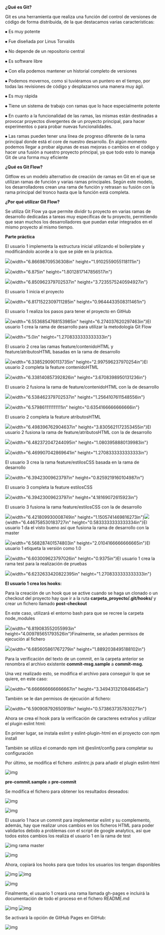 **¿Qué es Git?**

Git es una herramienta que realiza una función del control de versiones
de código de forma distribuida, de la que destacamos varias
características:

⦁ Es muy potente

⦁ Fue diseñada por Linus Torvalds

⦁ No depende de un repositorio central

⦁ Es software libre

⦁ Con ella podemos mantener un historial completo de versiones

⦁ Podemos movernos, como si tuviéramos un puntero en el tiempo, por
todas las revisiones de código y desplazarnos una manera muy ágil.

⦁ Es muy rápida

⦁ Tiene un sistema de trabajo con ramas que lo hace especialmente
potente

⦁ En cuanto a la funcionalidad de las ramas, las mismas están destinadas
a provocar proyectos divergentes de un proyecto principal, para hacer
experimentos o para probar nuevas funcionalidades.

⦁ Las ramas pueden tener una línea de progreso diferente de la rama
principal donde está el core de nuestro desarrollo. En algún momento
podemos llegar a probar algunas de esas mejoras o cambios en el código y
hacer una fusión a nuestro proyecto principal, ya que todo esto lo
maneja Git de una forma muy eficiente

**¿Qué es Git Flow?**

Gitflow es un modelo alternativo de creación de ramas en Git en el que
se utilizan ramas de función y varias ramas principales. Según este
modelo, los desarrolladores crean una rama de función y retrasan su
fusión con la rama principal del tronco hasta que la función está
completa.

**¿Por qué utilizar Git Flow?**

Se utiliza Git Flow ya que permite dividir tu proyecto en varias ramas
de desarrollo dedicadas a tareas muy específicas de tu proyecto,
permitiendo que sean muchos los desarrolladores que puedan estar
integrados en el mismo proyecto al mismo tiempo.

**Parte práctica**

El usuario 1 implementa la estructura inicial utilizando el boilerplate
y modificándolo acorde a lo que se pide en la práctica.

![](./capturas_proceso/24a399d26ba62ac64b42df862c22281a9352e0e2.png){width="6.86698709536308in"
height="1.9102559055118111in"}

![](./capturas_proceso/4112a0429f5b473be379c24d451f4a12b7fce539.png){width="6.875in"
height="1.8012817147856517in"}

![](./capturas_proceso/1f68972f8d2e2e801e0d4e96fa8789c19484f141.png){width="6.850962379702537in"
height="3.7235575240594927in"}

El usuario 1 inicia el proyecto

![](./capturas_proceso/68e1b93153fbd55a82d6e7910885427330e6b5c4.png){width="6.8171522309711285in"
height="0.9644433508311461in"}

El usuario 1 realiza los pasos para tener el proyecto en GitHub

![](./capturas_proceso/a8bdf6ceb1b2ad9b9f03e0faf53869ee6d67551a.png){width="6.5536854768153985in"
height="6.274037620297463in"}El usuario 1 crea la rama de desarrollo
para utilizar la metodología Git Flow

![](./capturas_proceso/cf909e6316b7060cef2d998df3e107305152fd00.png){width="5.0in"
height="1.2708333333333333in"}

El usuario 2 crea las ramas feature/contenidoHTML y
feature/atributosHTML basadas en la rama de desarrollo

![](./capturas_proceso/d67f0d640e842385bd2c45e4fc950ed18099ed6a.png){width="6.338529090113735in"
height="2.997596237970254in"}El usuario 2 completa la feature
contenidoHTML

![](./capturas_proceso/2ddb5479f555e268bb2e1c8b51c7117ac9a2a743.png){width="6.338140857392826in"
height="3.6708398950131236in"}

El usuario 2 fusiona la rama de feature/contenidoHTML con la de
desarrollo

![](./capturas_proceso/46b4cd6f792a21f91f1a49787573d4d590b1742d.png){width="6.538462379702537in"
height="1.2564107611548556in"}

![](./capturas_proceso/d81f46a6e8b252b5c63dea62f2b26a1ca959cc03.png){width="6.579861111111111in"
height="0.6354166666666666in"}

El usuario 2 completa la feature atributosHTML

![](./capturas_proceso/ed42d1eb2351359a8b68e11b312bfedafe2debda.png){width="6.498396762904637in"
height="3.8305621172353455in"}El usuario 2 fusiona la rama de
feature/atributosHTML con la de desarrollo

![](./capturas_proceso/4e3a12bb32828c85a1ff3299afc5366a0eaeea30.png){width="6.482372047244095in"
height="1.0803958880139983in"}

![](./capturas_proceso/c3d6517f013cff606a901dd58a4d4ddb1df9a340.png){width="6.469907042869641in"
height="1.2708333333333333in"}

El usuario 3 crea la rama feature/estilosCSS basada en la rama de
desarrollo

![](./capturas_proceso/6994190ecdb4cae5bd10ca475e0b55ac9a2f6b0d.png){width="6.39423009623797in"
height="0.8259219160104987in"}

El usuario 3 completa la feature estilosCSS

![](./capturas_proceso/091462d658a2819d284884af869435d973b28777.png){width="6.39423009623797in"
height="4.18169072615923in"}

El usuario 3 fusiona la rama feature/estilosCSS con la de desarrollo

![](./capturas_proceso/f3aca13e9483255cd14a44c461caf79b51c20176.png){width="6.421809930008749in"
height="1.1505741469816273in"}![](./capturas_proceso/4c2650f2bbac7db171952a24d9c4ef3cad009eed.png){width="6.446758530183727in"
height="0.5833333333333334in"}El usuario 1 da el visto bueno así que
fusiona la rama de desarrollo con la master

![](./capturas_proceso/9a3de1e471646f44d9bd72375a62cc15f716660a.png){width="6.568287401574803in"
height="2.0104166666666665in"}El usuario 1 etiqueta la versión como 1.0

![](./capturas_proceso/51ca6739db3d3dac89fe5e0f58aa8522a5446042.png){width="6.603009623797026in"
height="0.9375in"}El usuario 1 crea la rama test para la realización de
pruebas

![](./capturas_proceso/78cbdf93f59487386d1350dd03e5920dba8cdb44.png){width="6.6232633420822395in"
height="1.2708333333333333in"}

**El usuario 1 crea los hooks:**

Para la creación de un hook que se active cuando se haga un clonado o un
checkout del proyecto hay que ir a la ruta
**carpeta_proyecto/.git/hooks/** y crear un fichero llamado
**post-checkout**

En este caso, utilizará el entorno bash para que se recree la carpeta
node_modules

![](./capturas_proceso/65fda92989ec99afcefbdacbb72a2081cbcc5b16.png){width="6.819083552055993in"
height="4.009785651793526in"}Finalmente, se añaden permisos de ejecución
al fichero

![](./capturas_proceso/b37f3410560621a36f06db73027351120d666045.png){width="6.685605861767279in"
height="1.8892038495188102in"}

Para la verificación del texto de un commit, en la carpeta anterior se
renombra el archivo existente **commit-msg.sample** a **commit-msg.**

Una vez realizado esto, se modifica el archivo para conseguir lo que se
quiere, en este caso:

![](./capturas_proceso/d1000853c3099ba75ca257030150c8a61f5da7f6.png){width="6.666666666666667in"
height="3.3494313210848645in"}

También se le dan permisos de ejecución al fichero:

![](./capturas_proceso/89f3a4b15f166893305bf3e66b27e5540ff86ff7.png){width="6.590908792650919in"
height="0.5738637357830271in"}

Ahora se crea el hook para la verificación de caracteres extraños y
utilizar el plugin eslint html:

En primer lugar, se instala eslint y eslint-plugin-html en el proyecto
con npm install

También se utiliza el comando npm init \@eslint/config para completar su
configuración

Por último, se modifica el fichero .eslintrc.js para añadir el plugin
eslint-html

![img](./capturas_proceso/6cef77f7376dd89cb28f7186b78b9cf786686543.png)

**pre-commit.sample** a **pre-commit**

Se modifica el fichero para obtener los resultados deseados:

![img](./capturas_proceso/c632e80652216f31ab05ac584742d2e9c32371aa.png)

![img](./capturas_proceso/11922e7c6eab8e8d4c7d46f7a9ca3eea8ee2e1eb.png)

El usuario 1 hace un commit para implementar eslint y su complemento,
además, hay que realizar unos cambios en los ficheros HTML para poder
validarlos debido a problemas con el script de google analytics, así que
todos estos cambios los realiza el usuario 1 en la rama de test

![img](./capturas_proceso/ad81462bf442d021fa03aa1306e1423399b8cda7.png)
rama master

![img](./capturas_proceso/ca2329563de12442a2e98ce63b24b025c61bbda2.png)

Ahora, copiará los hooks para que todos los usuarios los tengan
disponibles

![img](./capturas_proceso/a4c5b05244cf4c67672126f9d44439447afbee28.png)
![img](./capturas_proceso/9b2b4f06515c4c38baa852dfbf2b503d4a9a6929.png)

![img](./capturas_proceso/3617ad17782bdf14eba82089bb60c8529e573e47.png)

Finalmente, el usuario 1 creará una rama llamada gh-pages e incluirá la
documentación de todo el proceso en el fichero README.md

![img](./capturas_proceso/87f2ffac0cbc4540472f63b0e47127469fe95c23.png)
![img](./capturas_proceso/38fda92f76ec18fba755d60da2b00636870986bd.png)


Se activará la opción de GitHub Pages en GitHub:

![img](./capturas_proceso/20c51321c517817a95d015d754dd7828afa29d12.png)

